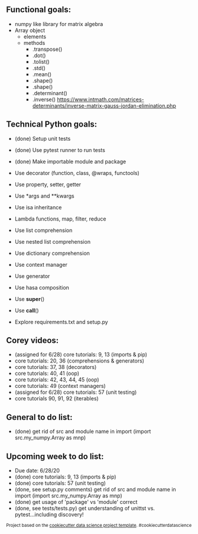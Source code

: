 ## Functional goals:
- numpy like library for matrix algebra
- Array object
    - elements
    - methods
        - .transpose()
        - .dot()
        - .tolist()
        - .std()
        - .mean()
        - .shape()
        - .shape()
        - .determinant()
        - .inverse() https://www.intmath.com/matrices-determinants/inverse-matrix-gauss-jordan-elimination.php

## Technical Python goals:
- (done) Setup unit tests
- (done) Use pytest runner to run tests
- (done) Make importable module and package

- Use decorator (function, class, @wraps, functools)
- Use property, setter, getter
- Use *args and **kwargs
- Use isa inheritance
- Lambda functions, map, filter, reduce
- Use list comprehension
- Use nested list comprehension
- Use dictionary comprehension
- Use context manager
- Use generator
- Use hasa composition
- Use __super__()
- Use __call__()
- Explore requirements.txt and setup.py

## Corey videos:
- (assigned for 6/28) core tutorials: 9, 13  (imports & pip)
- core tutorials:  20, 36 (comprehensions & generators)
- core tutorials:  37, 38 (decorators)
- core tutorials:  40, 41 (oop)
- core tutorials:  42, 43, 44, 45 (oop)
- core tutorials:  49 (context managers)
- (assigned for 6/28) core tutorials:  57 (unit testing)
- core tutorials 90, 91, 92 (iterables)

## General to do list:
- (done) get rid of src and module name in import (import src.my_numpy.Array as mnp)

## Upcoming week to do list:
- Due date:  6/28/20
- (done) core tutorials: 9, 13  (imports & pip)
- (done) core tutorials:  57 (unit testing)
- (done, see setup.py comments) get rid of src and module name in import (import src.my_numpy.Array as mnp)
- (done) get usage of 'package' vs 'module' correct
- (done, see tests/tests.py) get understanding of unittst vs. pytest...including discovery!

<p><small>Project based on the <a target="_blank" href="https://drivendata.github.io/cookiecutter-data-science/">cookiecutter data science project template</a>. #cookiecutterdatascience</small></p>
